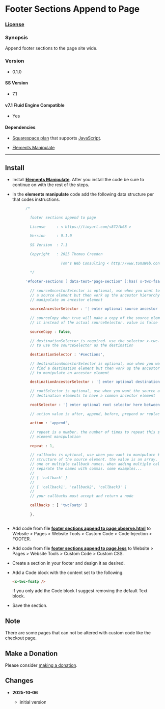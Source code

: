 # Footer Sections Append to Page

### [License][1]

### Synopsis

Append footer sections to the page site wide.

### Version

  * 0.1.0

#### SS Version

  * 7.1

#### v7.1 Fluid Engine Compatible

  * Yes

#### Dependencies

  * [Squarespace plan][2] that supports [JavaScript][3].
  
  * [Elements Manipulate][4]

---

## Install

* Install **[Elements Manipulate][5]**. After you install the code be sure to
  continue on with the rest of the steps.
  
* In the **elements manipulate** code add the following data structure per that
  codes instructions.
  
  ```JavaScript
        /*
        
          footer sections append to page
          
          License     : < https://tinyurl.com/s872fb68 >
          
          Version     : 0.1.0
          
          SS Version  : 7.1
          
          Copyright   : 2025 Thomas Creedon
                        
                        Tom's Web Consulting < http://www.tomsWeb.consulting/ >
          
          */
          
        '#footer-sections [ data-test="page-section" ]:has( x-twc-fsatp )' : {
        
          // sourceAncestorSelector is optional, use when you want to first find
          // a source element but then work up the ancestor hierarchy to
          // manipulate an ancestor element
          
          sourceAncestorSelector : '[ enter optional source ancestor selector here between single quotes replacing square brackets ]',
          
          // sourceCopy when true will make a copy of the source element and use
          // it instead of the actual sourceSelector. value is false or true
          
          sourceCopy : false,
          
          // destinationSelector is required. use the selector x-twc-em-source
          // to use the sourceSelector as the destination
          
          destinationSelector : '#sections',
          
          // destinationAncestorSelector is optional, use when you want to first
          // find a destination element but then work up the ancestor hierarchy
          // to manipulate an ancestor element
          
          destinationAncestorSelector : '[ enter optional destination ancestor selector here between single quotes replacing square brackets ]',
          
          // rootSelector is optional, use when you want the source and
          // destination elements to have a common ancestor element
          
          rootSelector : '[ enter optional root selector here between single quotes replacing square brackets ]',
          
          // action value is after, append, before, prepend or replace
          
          action : 'append',
          
          // repeat is a number. the number of times to repeat this specific
          // element manipulation
          
          repeat : 1,
          
          // callbacks is optional, use when you want to manipulate the
          // structure of the source element. the value is an array. you can add
          // one or multiple callback names. when adding multiple callback names
          // separate the names with commas. some examples...
          //
          // [ 'callback' ]
          //
          // [ 'callback1', 'callback2', 'callback3' ]
          //
          // your callbacks must accept and return a node
          
          callbacks : [ 'twcFsatp' ]
          
          },
          
  ```
  
* Add code from file **[footer sections append to page observe.html][6]** to
  Website > Pages > Website Tools > Custom Code > Code Injection > FOOTER.
  
* Add code from file **[footer sections append to page.less][7]** to
  Website > Pages > Website Tools > Custom Code > Custom CSS.

* Create a section in your footer and design it as desired.

* Add a Code block with the content set to the following.

  ```html
  <x-twc-fsatp />
  ```
  
  If you only add the Code block I suggest removing the default Text block.
  
* Save the section.

## Note

There are some pages that can not be altered with custom code like the checkout
page.

## Make a Donation

Please consider [making a donation][8].

## Changes

<!-- * **2023-10-20**

  * set sku to empty string when no variant is selected
  * bumped version to 0.2.0
  -->
* **2025-10-06**

  * initial version

[1]: https://github.com/tomsWebConsulting/twcsl/blob/main/LICENSE.txt#L1
[2]: https://www.squarespace.com/pricing
[3]: https://en.wikipedia.org/wiki/JavaScript
[4]: https://github.com/tomsWebConsulting/twcsl/tree/main/Element/Elements%20Manipulate
[5]: https://github.com/tomsWebConsulting/twcsl/tree/main/Element/Elements%20Manipulate#elements-manipulate
[6]: footer%20sections%20append%20to%20page%20observe.html#L1
[7]: footer%20sections%20append%20to%20page.less#L1
[8]: https://github.com/tomsWebConsulting/twcsl#make-a-donation
